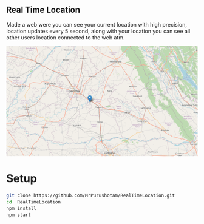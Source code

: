 ## Real Time Location

Made a web were you can see your current location with high precision, location updates every 5 second, along with your location you can see all other users location connected to the web atm. 


![image](Screenshot\image.png)

# Setup
```bash
git clone https://github.com/MrPurushotam/RealTimeLocation.git
cd  RealTimeLocation
npm install 
npm start
````

